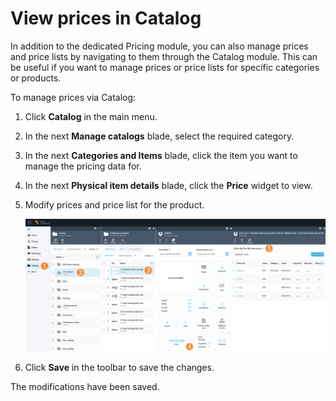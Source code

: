 # View prices in Catalog

In addition to the dedicated Pricing module, you can also manage prices and price lists by navigating to them through the Catalog module. This can be useful if you want to manage prices or price lists for specific categories or products.

To manage prices via Catalog:
 
1. Click **Catalog** in the main menu.
1. In the next **Manage catalogs** blade, select the required category.
1. In the next **Categories and Items** blade, click the item you want to manage the pricing data for.
1. In the next **Physical item details** blade, click the **Price** widget to view.
1. Modify prices and price list for the product.

    ![Price screen](media/prices-from-catalog.png)

1. Click **Save** in the toolbar to save the changes.

The modifications have been saved.